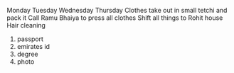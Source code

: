 
Monday Tuesday Wednesday Thursday Clothes take out in small tetchi and pack it
Call Ramu Bhaiya to press all clothes
Shift all things to Rohit house
Hair cleaning


1. passport
2. emirates id
3. degree
4. photo 